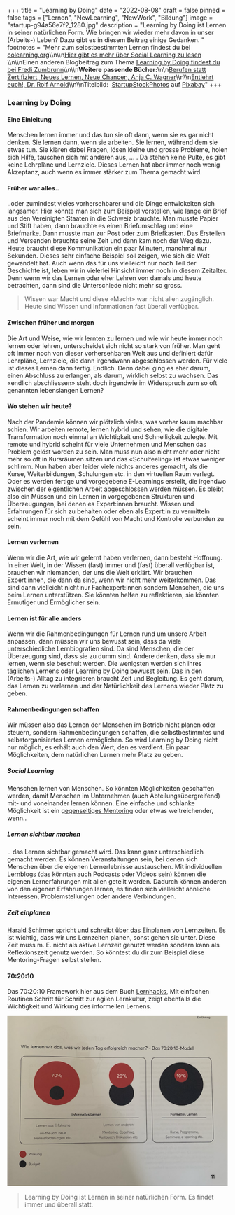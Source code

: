 +++
title = "Learning by Doing"
date = "2022-08-08"
draft = false
pinned = false
tags = ["Lernen", "NewLearning", "NewWork", "Bildung"]
image = "startup-g94a56e7f2_1280.jpg"
description = "Learning by Doing ist Lernen in seiner natürlichen Form. Wie bringen wir wieder mehr davon in unser (Arbeits-) Leben? Dazu gibt es in diesem Beitrag einige Gedanken. "
footnotes = "Mehr zum selbstbestimmten Lernen findest du bei [colearning.org](https://www.colearning.org>)\\\n\\\n[Hier gibt es mehr über Social Learning zu lesen ](https://www.linkedin.com/pulse/wissen-teilen-ist-macht-mit-social-learning-die-zukunft-dunkel/?trackingId=kvgwofmq8TXxlmJdFocQtg%3D%3D)\\\n\\\nEinen anderen Blogbeitrag zum Thema [Learning by Doing findest du bei Fredi Zumbrunn](https://www.fredizumbrunn.ch/learnings-by-doing/)\\\n\\\n**Weitere passende Bücher:**\n\n[Berufen statt Zertifiziert, Neues Lernen, Neue Chancen, Anja C. Wagner](https://www.exlibris.ch/de/buecher-buch/deutschsprachige-buecher/anja-c-wagner/berufen-statt-zertifiziert/id/9783035518689/)\\\n\\\n[Entlehrt euch!, Dr. Rolf Arnold](https://www.exlibris.ch/de/buecher-buch/deutschsprachige-buecher/rolf-arnold/entlehrt-euch/id/9783035504590/)\\\n\\\nTitelbild:  [StartupStockPhotos](https://pixabay.com/de/users/startupstockphotos-690514/?utm_source=link-attribution&utm_medium=referral&utm_campaign=image&utm_content=593341) auf [Pixabay](https://pixabay.com/de//?utm_source=link-attribution&utm_medium=referral&utm_campaign=image&utm_content=593341)"
+++
### Learning by Doing

#### Eine Einleitung

Menschen lernen immer und das tun sie oft dann, wenn sie es gar nicht denken. Sie lernen dann, wenn sie arbeiten. Sie lernen, während dem sie etwas tun. Sie klären dabei Fragen, lösen kleine und grosse Probleme, holen sich Hilfe, tauschen sich mit anderen aus, ... . Da stehen keine Pulte, es gibt keine Lehrpläne und Lernziele. Dieses Lernen hat aber immer noch wenig Akzeptanz, auch wenn es immer stärker zum Thema gemacht wird. 

#### Früher war alles..

..oder zumindest vieles vorhersehbarer und die Dinge entwickelten sich langsamer. Hier könnte man sich zum Beispiel vorstellen, wie lange ein Brief aus den Vereinigten Staaten in die Schweiz brauchte. Man musste Papier und Stift haben, dann brauchte es einen Briefumschlag und eine Briefmarke. Dann musste man zur Post oder zum Briefkasten. Das Erstellen und Versenden brauchte seine Zeit und dann kam noch der Weg dazu. Heute braucht diese Kommunikation ein paar Minuten, manchmal nur Sekunden. Dieses sehr einfache Beispiel soll zeigen, wie sich die Welt gewandelt hat. Auch wenn das für uns vielleicht nur noch Teil der Geschichte ist, leben wir in vielerlei Hinsicht immer noch in diesem Zeitalter. Denn wenn wir das Lernen oder eher Lehren von damals und heute betrachten, dann sind die Unterschiede nicht mehr so gross. 

> Wissen war Macht und diese «Macht» war nicht allen zugänglich. Heute sind Wissen und Informationen fast überall verfügbar. 

#### Zwischen früher und morgen

Die Art und Weise, wie wir lernten zu lernen und wie wir heute immer noch lernen oder lehren, unterscheidet sich nicht so stark von früher. Man geht oft immer noch von dieser vorhersehbaren Welt aus und definiert dafür Lehrpläne, Lernziele, die dann irgendwann abgeschlossen werden. Für viele ist dieses Lernen dann fertig. Endlich. Denn dabei ging es eher darum, einen Abschluss zu erlangen, als darum, wirklich selbst zu wachsen. Das «endlich abschliessen» steht doch irgendwie im Widerspruch zum so oft genannten lebenslangen Lernen?

#### Wo stehen wir heute?

Nach der Pandemie können wir plötzlich vieles, was vorher kaum machbar schien. Wir arbeiten remote, lernen hybrid und sehen, wie die digitale Transformation noch einmal an Wichtigkeit und Schnelligkeit zulegte. Mit remote und hybrid scheint für viele Unternehmen und Menschen das Problem gelöst worden zu sein. Man muss nun also nicht mehr oder nicht mehr so oft in Kursräumen sitzen und das «Schulfeeling» ist etwas weniger schlimm. Nun haben aber leider viele nichts anderes gemacht, als die Kurse, Weiterbildungen, Schulungen etc. in den virtuellen Raum verlegt. Oder es werden fertige und vorgegebene E-Learnings erstellt, die irgendwo zwischen der eigentlichen Arbeit abgeschlossen werden müssen. Es bleibt also ein Müssen und ein Lernen in vorgegebenen Strukturen und Überzeugungen, bei denen es Expert:innen braucht. Wissen und Erfahrungen für sich zu behalten oder eben als Expert:in zu vermitteln scheint immer noch mit dem Gefühl von Macht und Kontrolle verbunden zu sein. 

#### Lernen verlernen

Wenn wir die Art, wie wir gelernt haben verlernen, dann besteht Hoffnung. In einer Welt, in der Wissen (fast) immer und (fast) überall verfügbar ist, brauchen wir niemanden, der uns die Welt erklärt. Wir brauchen Expert:innen, die dann da sind, wenn wir nicht mehr weiterkommen. Das sind dann vielleicht nicht nur Fachexpert:innen sondern Menschen, die uns beim Lernen unterstützen. Sie könnten helfen zu reflektieren, sie könnten Ermutiger und Ermöglicher sein.

#### Lernen ist für alle anders

Wenn wir die Rahmenbedingungen für Lernen rund um unsere Arbeit anpassen, dann müssen wir uns bewusst sein, dass da viele unterschiedliche Lernbiografien sind. Da sind Menschen, die der Überzeugung sind, dass sie zu dumm sind. Andere denken, dass sie nur lernen, wenn sie beschult werden. Die wenigsten werden sich ihres täglichen Lernens oder Learning by Doing bewusst sein. Das in den (Arbeits-) Alltag zu integrieren braucht Zeit und Begleitung. Es geht darum, das Lernen zu verlernen und der Natürlichkeit des Lernens wieder Platz zu geben. 

#### Rahmenbedingungen schaffen

Wir müssen also das Lernen der Menschen im Betrieb nicht planen oder steuern, sondern Rahmenbedingungen schaffen, die selbstbestimmtes und selbstorganisiertes Lernen ermöglichen. So wird Learning by Doing nicht nur möglich, es erhält auch den Wert, den es verdient. Ein paar Möglichkeiten, dem natürlichen Lernen mehr Platz zu geben.

##### Social Learning

Menschen lernen von Menschen. So könnten Möglichkeiten geschaffen werden, damit Menschen im Unternehmen (auch Abteilungsübergreifend) mit- und voneinander lernen können. Eine einfache und schlanke Möglichkeit ist ein [gegenseitiges Mentoring](https://www.colearning.org/#mentoring) oder etwas weitreichender, wenn..

##### Lernen sichtbar machen

.. das Lernen sichtbar gemacht wird. Das kann ganz unterschiedlich gemacht werden. Es können Veranstaltungen sein, bei denen sich Menschen über die eigenen Lernerlebnisse austauschen. Mit individuellen [Lernblogs](https://www.colearning.org/#lernblog) (das könnten auch Podcasts oder Videos sein) können die eigenen Lernerfahrungen mit allen geteilt werden. Dadurch können anderen von den eigenen Erfahrungen lernen, es finden sich vielleicht ähnliche Interessen, Problemstellungen oder andere Verbindungen.

##### Zeit einplanen

[Harald Schirmer spricht und schreibt über das Einplanen von Lernzeiten.](https://harald-schirmer.de/2021/03/21/meine-keynote-zum-thema-lernen/) Es ist wichtig, dass wir uns Lernzeiten planen, sonst gehen sie unter. Diese Zeit muss m. E. nicht als aktive Lernzeit genutzt werden sondern kann als Reflexionszeit genutz werden. So könntest du dir zum Beispiel diese Mentoring-Fragen selbst stellen.

#### 70:20:10

Das 70:20:10 Framework hier aus dem Buch [Lernhacks](https://www.exlibris.ch/de/buecher-buch/deutschsprachige-buecher/thomas-tillmann/lernhacks/id/9783800664986/), Mit einfachen Routinen Schritt für Schritt zur agilen Lernkultur, zeigt ebenfalls die Wichtigkeit und Wirkung des informellen Lernens. 

![](bildschirmfoto-2022-08-08-um-12.21.24.png)



> Learning by Doing ist Lernen in seiner natürlichen Form. Es findet immer und überall statt.
